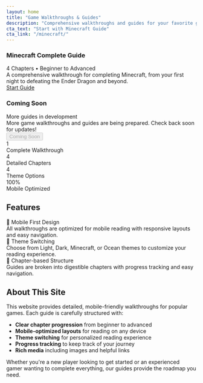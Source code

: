```yaml
---
layout: home
title: "Game Walkthroughs & Guides"
description: "Comprehensive walkthroughs and guides for your favorite games, optimized for mobile reading with theme switching."
cta_text: "Start with Minecraft Guide"
cta_link: "/minecraft/"
---
```


<div class="walkthrough-grid">
  <div class="walkthrough-card">
    <h3>Minecraft Complete Guide</h3>
    <div class="card-meta">4 Chapters • Beginner to Advanced</div>
    <div class="card-description">
      A comprehensive walkthrough for completing Minecraft, from your first night to defeating the Ender Dragon and beyond.
    </div>
    <a href="{{ '/minecraft/' | relative_url }}" class="btn">Start Guide</a>
  </div>
  
  <div class="walkthrough-card">
    <h3>Coming Soon</h3>
    <div class="card-meta">More guides in development</div>
    <div class="card-description">
      More game walkthroughs and guides are being prepared. Check back soon for updates!
    </div>
    <button class="btn" disabled>Coming Soon</button>
  </div>
</div>

<div class="stats-grid">
  <div class="stat-card">
    <span class="stat-number">1</span>
    <div class="stat-label">Complete Walkthrough</div>
  </div>
  <div class="stat-card">
    <span class="stat-number">4</span>
    <div class="stat-label">Detailed Chapters</div>
  </div>
  <div class="stat-card">
    <span class="stat-number">4</span>
    <div class="stat-label">Theme Options</div>
  </div>
  <div class="stat-card">
    <span class="stat-number">100%</span>
    <div class="stat-label">Mobile Optimized</div>
  </div>
</div>

## Features

<div class="tip-box">
  <div class="tip-title">📱 Mobile First Design</div>
  All walkthroughs are optimized for mobile reading with responsive layouts and easy navigation.
</div>

<div class="tip-box success">
  <div class="tip-title">🎨 Theme Switching</div>
  Choose from Light, Dark, Minecraft, or Ocean themes to customize your reading experience.
</div>

<div class="tip-box warning">
  <div class="tip-title">📖 Chapter-based Structure</div>
  Guides are broken into digestible chapters with progress tracking and easy navigation.
</div>

## About This Site

This website provides detailed, mobile-friendly walkthroughs for popular games. Each guide is carefully structured with:

- **Clear chapter progression** from beginner to advanced
- **Mobile-optimized layouts** for reading on any device
- **Theme switching** for personalized reading experience
- **Progress tracking** to keep track of your journey
- **Rich media** including images and helpful links

Whether you're a new player looking to get started or an experienced gamer wanting to complete everything, our guides provide the roadmap you need.